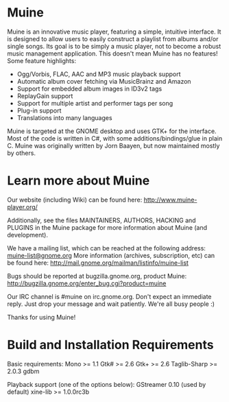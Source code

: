Muine
=====

Muine is an innovative music player, featuring a simple, intuitive interface.
It is designed to allow users to easily construct a playlist from albums and/or
single songs. Its goal is to be simply a music player, not to become a robust
music management application. This doesn't mean Muine has no features! Some
feature highlights:

 * Ogg/Vorbis, FLAC, AAC and MP3 music playback support
 * Automatic album cover fetching via MusicBrainz and Amazon
 * Support for embedded album images in ID3v2 tags
 * ReplayGain support
 * Support for multiple artist and performer tags per song
 * Plug-in support
 * Translations into many languages

Muine is targeted at the GNOME desktop and uses GTK+ for the interface. Most of
the code is written in C#, with some additions/bindings/glue in plain C. Muine
was originally written by Jorn Baayen, but now maintained mostly by others.


Learn more about Muine
======================

Our website (including Wiki) can be found here:
  http://www.muine-player.org/

Additionally, see the files MAINTAINERS, AUTHORS, HACKING and PLUGINS in the
Muine package for more information about Muine (and development).

We have a mailing list, which can be reached at the following address:
  muine-list@gnome.org
More information (archives, subscription, etc) can be found here:
  http://mail.gnome.org/mailman/listinfo/muine-list

Bugs should be reported at bugzilla.gnome.org, product Muine:
  http://bugzilla.gnome.org/enter_bug.cgi?product=muine

Our IRC channel is #muine on irc.gnome.org. Don't expect an immediate reply.
Just drop your message and wait patiently. We're all busy people :)

Thanks for using Muine!


Build and Installation Requirements
===================================

Basic requirements:
  Mono >= 1.1
  Gtk# >= 2.6
  Gtk+ >= 2.6
  Taglib-Sharp >= 2.0.3
  gdbm

Playback support (one of the options below):
  GStreamer 0.10           (used by default)
  xine-lib >= 1.0.0rc3b
